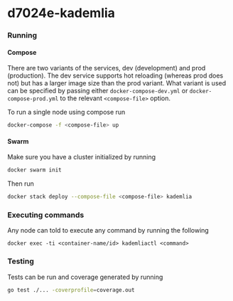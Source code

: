 # d7024e-kademlia

### Running

#### Compose

There are two variants of the services, dev (development) and prod (production).
The dev service supports hot reloading (whereas prod does not) but has a larger
image size than the prod variant.
What variant is used can be specified by passing either
`docker-compose-dev.yml` or `docker-compose-prod.yml` to the relevant
`<compose-file>` option.

To run a single node using compose run

```bash
docker-compose -f <compose-file> up
```

#### Swarm

Make sure you have a cluster initialized by running

```bash
docker swarm init
```

Then run

```bash
docker stack deploy --compose-file <compose-file> kademlia
```

### Executing commands

Any node can told to execute any command by running the following

```
docker exec -ti <container-name/id> kademliactl <command>
```

### Testing

Tests can be run and coverage generated by running

```bash
go test ./... -coverprofile=coverage.out
```
